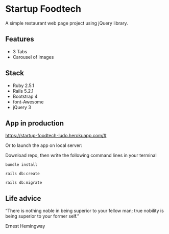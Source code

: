 # Startup Foodtech
A simple restaurant web page project using jQuery library.


## Features
- 3 Tabs
- Carousel of images

## Stack
- Ruby 2.5.1
- Rails 5.2.1
- Bootstrap 4
- font-Awesome
- jQuery 3

## App in production
https://startup-foodtech-ludo.herokuapp.com/#

Or to launch the app on local server:

Download repo, then write the following command lines in your terminal

`bundle install`

`rails db:create`

`rails db:migrate`

## Life advice

“There is nothing noble in being superior to your fellow man; true nobility is being superior to your former self.”

Ernest Hemingway
